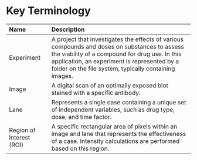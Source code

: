 # Key Terminology

| Name                     | Description                                                                                                                                                                                                                                             |
| :----------------------- | :------------------------------------------------------------------------------------------------------------------------------------------------------------------------------------------------------------------------------------------------------ |
| Experiment               | A project that investigates the effects of various compounds and doses on substances to assess the viability of a compound for drug use. In this application, an experiment is represented by a folder on the file system, typically containing images. |
| Image                    | A digital scan of an optimally exposed blot stained with a specific antibody.                                                                                                                                                                           |
| Lane                     | Represents a single case containing a unique set of independent variables, such as drug type, dose, and time factor.                                                                                                                                    |
| Region of Interest (ROI) | A specific rectangular area of pixels within an image and lane that represents the effectiveness of a case. Intensity calculations are performed based on this region.                                                                                  |

